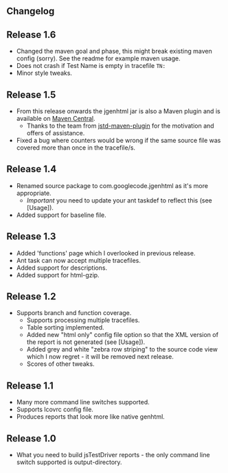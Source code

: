 ## Changelog

## Release 1.6

* Changed the maven goal and phase, this might break existing maven config (sorry). See the readme for example maven usage.
* Does not crash if Test Name is empty in tracefile `TN: `
* Minor style tweaks.

## Release 1.5

* From this release onwards the jgenhtml jar is also a Maven plugin and is available on [Maven Central](https://repo.maven.apache.org/maven2/com/googlecode/jgenhtml/jgenhtml/).
	* Thanks to the team from [jstd-maven-plugin](http://code.google.com/p/jstd-maven-plugin/) for the motivation and
	  offers of assistance.
* Fixed a bug where counters would be wrong if the same source file was covered more than once in the tracefile/s.

## Release 1.4

* Renamed source package to com.googlecode.jgenhtml as it's more appropriate.
	* *Important* you need to update your ant taskdef to reflect this (see [Usage]).
* Added support for baseline file.

## Release 1.3

* Added 'functions' page which I overlooked in previous release.
* Ant task can now accept multiple tracefiles.
* Added support for descriptions.
* Added support for html-gzip.

## Release 1.2

* Supports branch and function coverage.
	* Supports processing multiple tracefiles.
	* Table sorting implemented.
	* Added new "html only" config file option so that the XML version of the report is not generated (see [Usage]).
	* Added grey and white "zebra row striping" to the source code view which I now regret - it will be removed next
	  release.
	* Scores of other tweaks.

## Release 1.1

* Many more command line switches supported.
* Supports lcovrc config file.
* Produces reports that look more like native genhtml.

## Release 1.0

* What you need to build jsTestDriver reports - the only command line switch supported is output-directory.
